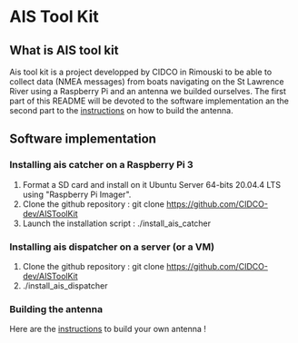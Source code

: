 # AIS Tool Kit 
## What is AIS tool kit   

Ais tool kit is a project developped by CIDCO in Rimouski to be able to collect data (NMEA messages) from boats navigating on the St Lawrence River using a Raspberry Pi and an antenna we builded ourselves. The first part of this README will be devoted to the software implementation an the second part to the [instructions](https://github.com/Jacobb13/AISToolkit/blob/main/Hardware/README.md) on how to build the antenna.  

## Software implementation 
### Installing ais catcher on a Raspberry Pi 3
1. Format a SD card and install on it Ubuntu Server 64-bits 20.04.4 LTS using "Raspberry Pi Imager".  
2. Clone the github repository : git clone https://github.com/CIDCO-dev/AISToolKit
3. Launch the installation script : ./install_ais_catcher

### Installing ais dispatcher on a server (or a VM)
1. Clone the github repository : git clone https://github.com/CIDCO-dev/AISToolKit
2. ./install_ais_dispatcher





###  Building the antenna  

Here are the [instructions](https://github.com/Jacobb13/AISToolkit/blob/main/Hardware/README.md) to build your own antenna !


